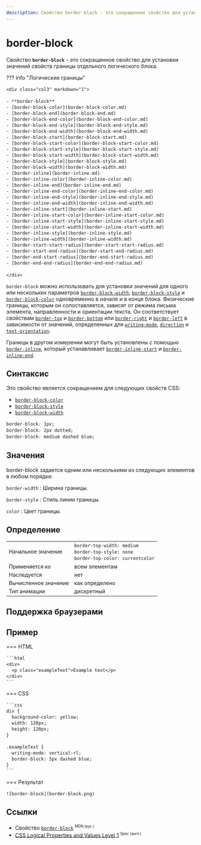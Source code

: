 ```yaml
---
description: Свойство border-block - это сокращенное свойство для установки значений свойств границы отдельного логического блока
---
```


# border-block

Свойство **`border-block`** - это сокращенное свойство для установки значений свойств границы отдельного логического блока.

??? info "Логические границы"

    <div class="col3" markdown="1">

    - **border-block**
    - [border-block-color](border-block-color.md)
    - [border-block-end](border-block-end.md)
    - [border-block-end-color](border-block-end-color.md)
    - [border-block-end-style](border-block-end-style.md)
    - [border-block-end-width](border-block-end-width.md)
    - [border-block-start](border-block-start.md)
    - [border-block-start-color](border-block-start-color.md)
    - [border-block-start-style](border-block-start-style.md)
    - [border-block-start-width](border-block-start-width.md)
    - [border-block-style](border-block-style.md)
    - [border-block-width](border-block-width.md)
    - [border-inline](border-inline.md)
    - [border-inline-color](border-inline-color.md)
    - [border-inline-end](border-inline-end.md)
    - [border-inline-end-color](border-inline-end-color.md)
    - [border-inline-end-style](border-inline-end-style.md)
    - [border-inline-end-width](border-inline-end-width.md)
    - [border-inline-start](border-inline-start.md)
    - [border-inline-start-color](border-inline-start-color.md)
    - [border-inline-start-style](border-inline-start-style.md)
    - [border-inline-start-width](border-inline-start-width.md)
    - [border-inline-style](border-inline-style.md)
    - [border-inline-width](border-inline-width.md)
    - [border-start-start-radius](border-start-start-radius.md)
    - [border-start-end-radius](border-start-end-radius.md)
    - [border-end-start-radius](border-end-start-radius.md)
    - [border-end-end-radius](border-end-end-radius.md)

    </div>

`border-block` можно использовать для установки значений для одного или нескольких параметров [`border-block-width`](border-block-width.md), [`border-block-style`](border-block-style.md) и [`border-block-color`](border-block-color.md) одновременно в начале и в конце блока. Физические границы, которым он сопоставляется, зависят от режима письма элемента, направленности и ориентации текста. Он соответствует свойствам [`border-top`](border-top.md) и [`border-bottom`](border-bottom.md) или [`border-right`](border-right.md) и [`border-left`](border-left.md) в зависимости от значений, определенных для [`writing-mode`](writing-mode.md), [`direction`](direction.md) и [`text-orientation`](text-orientation.md).

Границы в другом измерении могут быть установлены с помощью [`border-inline`](border-inline.md), который устанавливает [`border-inline-start`](border-inline-start.md) и [`border-inline-end`](border-inline-end.md).

## Синтаксис

Это свойство является сокращением для следующих свойств CSS:

- [`border-block-color`](border-block-color.md)
- [`border-block-style`](border-block-style.md)
- [`border-block-width`](border-block-width.md)

```css
border-block: 1px;
border-block: 2px dotted;
border-block: medium dashed blue;
```

## Значения

border-block задается одним или несколькими из следующих элементов в любом порядке:

`border-width`
: Ширина границы.

`border-style`
: Стиль линии границы.

`color`
: Цвет границы.

## Определение

|                      |                                                                                                |
| -------------------- | ---------------------------------------------------------------------------------------------- |
| Начальное значение   | `border-top-width: medium`<br />`border-top-style: none`<br />`border-top-color: currentcolor` |
| Применяется ко       | всем элементам                                                                                 |
| Наследуется          | нет                                                                                            |
| Вычисленное значение | как определено                                                                                 |
| Тип анимации         | дискретный                                                                                     |

## Поддержка браузерами

<p class="ciu_embed" data-feature="mdn-css__properties__border-block" data-periods="future_1,current,past_1,past_2" data-accessible-colours="false"></p>

## Пример

=== HTML

    ```html
    <div>
      <p class="exampleText">Example text</p>
    </div>
    ```

=== CSS

    ```css
    div {
      background-color: yellow;
      width: 120px;
      height: 120px;
    }

    .exampleText {
      writing-mode: vertical-rl;
      border-block: 5px dashed blue;
    }
    ```

=== Результат

    ![border-block](border-block.png)

## Ссылки

- Свойство [`border-block`](https://developer.mozilla.org/ru/docs/Web/CSS/border-block) <sup><small>MDN (рус.)</small></sup>
- [CSS Logical Properties and Values Level 1](https://drafts.csswg.org/css-logical/#propdef-border-block) <sup><small>Spec (англ.)</small></sup>
